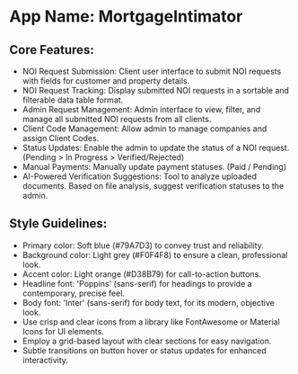 # **App Name**: MortgageIntimator

## Core Features:

- NOI Request Submission: Client user interface to submit NOI requests with fields for customer and property details.
- NOI Request Tracking: Display submitted NOI requests in a sortable and filterable data table format.
- Admin Request Management: Admin interface to view, filter, and manage all submitted NOI requests from all clients.
- Client Code Management: Allow admin to manage companies and assign Client Codes.
- Status Updates: Enable the admin to update the status of a NOI request. (Pending > In Progress > Verified/Rejected)
- Manual Payments: Manually update payment statuses. (Paid / Pending)
- AI-Powered Verification Suggestions: Tool to analyze uploaded documents. Based on file analysis, suggest verification statuses to the admin.

## Style Guidelines:

- Primary color: Soft blue (#79A7D3) to convey trust and reliability.
- Background color: Light grey (#F0F4F8) to ensure a clean, professional look.
- Accent color: Light orange (#D38B79) for call-to-action buttons.
- Headline font: 'Poppins' (sans-serif) for headings to provide a contemporary, precise feel.
- Body font: 'Inter' (sans-serif) for body text, for its modern, objective look.
- Use crisp and clear icons from a library like FontAwesome or Material Icons for UI elements.
- Employ a grid-based layout with clear sections for easy navigation.
- Subtle transitions on button hover or status updates for enhanced interactivity.